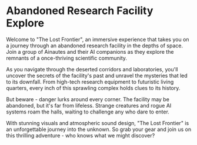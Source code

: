 <!--
Write me markdown content of website with wallpaper:

"A group of Ainautes and their AI companions exploring a massive, abandoned research facility in the depths of space."

The header of the page should not be copy of the text but rather a real content of the website which is using this wallpaper.
-->

<!--font:Roboto-->

# Abandoned Research Facility Explore

Welcome to "The Lost Frontier", an immersive experience that takes you on a journey through an abandoned research facility in the depths of space. Join a group of Ainautes and their AI companions as they explore the remnants of a once-thriving scientific community.

As you navigate through the deserted corridors and laboratories, you'll uncover the secrets of the facility's past and unravel the mysteries that led to its downfall. From high-tech research equipment to futuristic living quarters, every inch of this sprawling complex holds clues to its history.

But beware - danger lurks around every corner. The facility may be abandoned, but it's far from lifeless. Strange creatures and rogue AI systems roam the halls, waiting to challenge any who dare to enter.

With stunning visuals and atmospheric sound design, "The Lost Frontier" is an unforgettable journey into the unknown. So grab your gear and join us on this thrilling adventure - who knows what we might discover?
